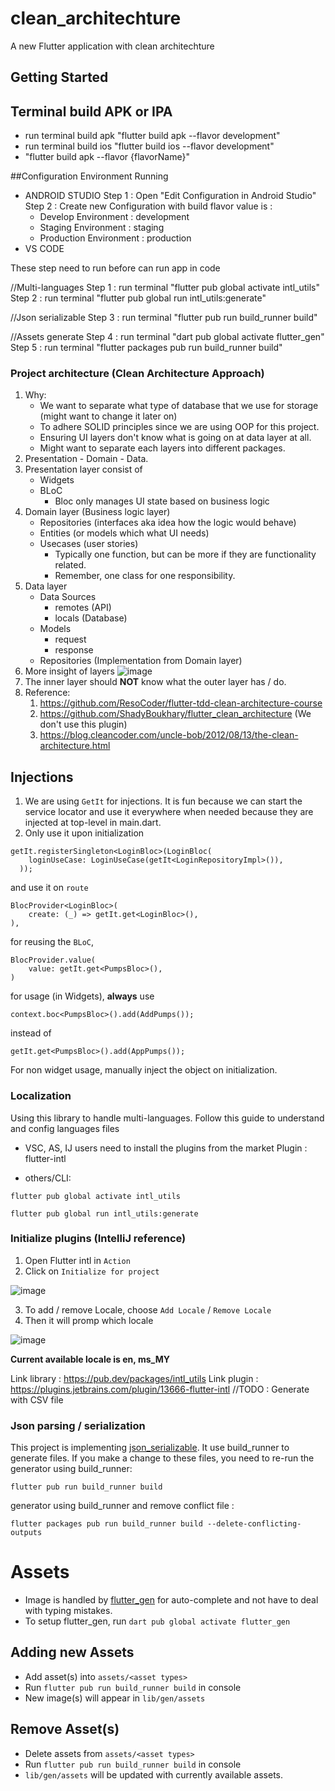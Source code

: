 # clean_architechture

A new Flutter application with clean architechture

## Getting Started

## Terminal build APK or IPA
- run terminal build apk "flutter build apk --flavor development"
- run terminal build ios "flutter build ios --flavor development"
- "flutter build apk --flavor {flavorName}"

##Configuration Environment Running
- ANDROID STUDIO
Step 1 : Open "Edit Configuration in Android Studio"
Step 2 : Create new Configuration with build flavor value is :
    + Develop Environment : development
    + Staging Environment : staging
    + Production Environment : production
- VS CODE

These step need to run before can run app in code

//Multi-languages
Step 1 : run terminal "flutter pub global activate intl_utils"
Step 2 : run terminal "flutter pub global run intl_utils:generate"

//Json serializable
Step 3 : run terminal "flutter pub run build_runner build"

//Assets generate
Step 4 : run terminal "dart pub global activate flutter_gen"
Step 5 : run terminal "flutter packages pub run build_runner build"

### Project architecture (Clean Architecture Approach)

1. Why:
    * We want to separate what type of database that we use for storage (might want to change it later on)
    * To adhere SOLID principles since we are using OOP for this project.
    * Ensuring UI layers don't know what is going on at data layer at all.
    * Might want to separate each layers into different packages.
2. Presentation - Domain - Data.
3. Presentation layer consist of
    * Widgets
    * BLoC
        * Bloc only manages UI state based on business logic
4. Domain layer (Business logic layer)
    * Repositories (interfaces aka idea how the logic would behave)
    * Entities (or models which what UI needs)
    * Usecases (user stories)
        * Typically one function, but can be more if they are functionality related.
        * Remember, one class for one responsibility.
5. Data layer
    * Data Sources
        * remotes (API)
        * locals (Database)
    * Models
        * request
        * response
    * Repositories (Implementation from Domain layer)
6. More insight of layers
   ![image](https://miro.medium.com/max/772/0*sfCDEb571WD-7EfP.jpg)
7. The inner layer should **NOT** know what the outer layer has / do.
8. Reference:
    1. https://github.com/ResoCoder/flutter-tdd-clean-architecture-course
    2. https://github.com/ShadyBoukhary/flutter_clean_architecture (We don't use this plugin)
    3. https://blog.cleancoder.com/uncle-bob/2012/08/13/the-clean-architecture.html


## Injections

1. We are using `GetIt` for injections. It is fun because we can start the service locator and use it everywhere when
   needed because they are injected at top-level in main.dart.
2. Only use it upon initialization

```
getIt.registerSingleton<LoginBloc>(LoginBloc(
    loginUseCase: LoginUseCase(getIt<LoginRepositoryImpl>()),
  ));
```

and use it on `route`

```
BlocProvider<LoginBloc>(
    create: (_) => getIt.get<LoginBloc>(),
),
```

for reusing the `BLoC`,

```
BlocProvider.value(
    value: getIt.get<PumpsBloc>(),
)
```

for usage (in Widgets), **always** use

`context.boc<PumpsBloc>().add(AddPumps());`

instead of

`getIt.get<PumpsBloc>().add(AppPumps());`

For non widget usage, manually inject the object on initialization.

### Localization

Using this library to handle multi-languages. Follow this guide to understand and config languages files

* VSC, AS, IJ users need to install the plugins from the market Plugin : flutter-intl

* others/CLI:

```
flutter pub global activate intl_utils

flutter pub global run intl_utils:generate
```

### Initialize plugins (IntelliJ reference)

1. Open Flutter intl in `Action`
2. Click on `Initialize for project`

![image](screenshots/intl_prompt.png)

3. To add / remove Locale, choose `Add Locale` / `Remove Locale`
4. Then it will promp which locale

![image](./screenshots/intl_add_locale.png)

**Current available locale is en, ms_MY**

Link library : https://pub.dev/packages/intl_utils
Link plugin : https://plugins.jetbrains.com/plugin/13666-flutter-intl
//TODO : Generate with CSV file


### Json parsing / serialization

This project is implementing [json_serializable](https://pub.dev/packages/json_serializable). It use build_runner to
generate files. If you make a change to these files, you need to re-run the generator using build_runner:

```
flutter pub run build_runner build
```

generator using build_runner and remove conflict file :

```
flutter packages pub run build_runner build --delete-conflicting-outputs
```

# Assets

- Image is handled by [flutter_gen](https://pub.dev/packages/flutter_gen) for auto-complete and not have to deal with
  typing mistakes.
- To setup flutter_gen, run `dart pub global activate flutter_gen`

## Adding new Assets

- Add asset(s) into `assets/<asset types>`
- Run `flutter pub run build_runner build` in console
- New image(s) will appear in `lib/gen/assets`

## Remove Asset(s)

- Delete assets from `assets/<asset types>`
- Run `flutter pub run build_runner build` in console
- `lib/gen/assets` will be updated with currently available assets.
